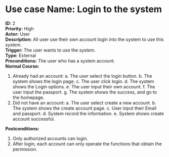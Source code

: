 # Use case Name: Login to the system

**ID:** 2<br>
**Priority:** High<br>
**Actor:** User<br>
**Description:** All user use their own account login into the system to use this system.<br>
**Trigger:** The user wants to use the system.<br>
**Type:** External<br>
**Preconditions:** The user who has a system account.<br>
**Normal Course:**<br>
1. Already had an account:
  a. The user select the login button.
  b. The system shows the login page.
  c. The user click login.
  d. The system shows the Login options.
  e. The user input their own account.
  f. The user input the passport.
  g. The system shows the success, and go to the homepage.
2. Did not have an account:
  a. The user select create a new account.
  b. The system shows the create account page.
  c. User input their Email and passport.
  d. System record the information.
  e. System shows create account successful.

**Postconditions:** <br>
1. Only authorized accounts can login.
2. After login, each account can only operate the functions that obtain the permission.
